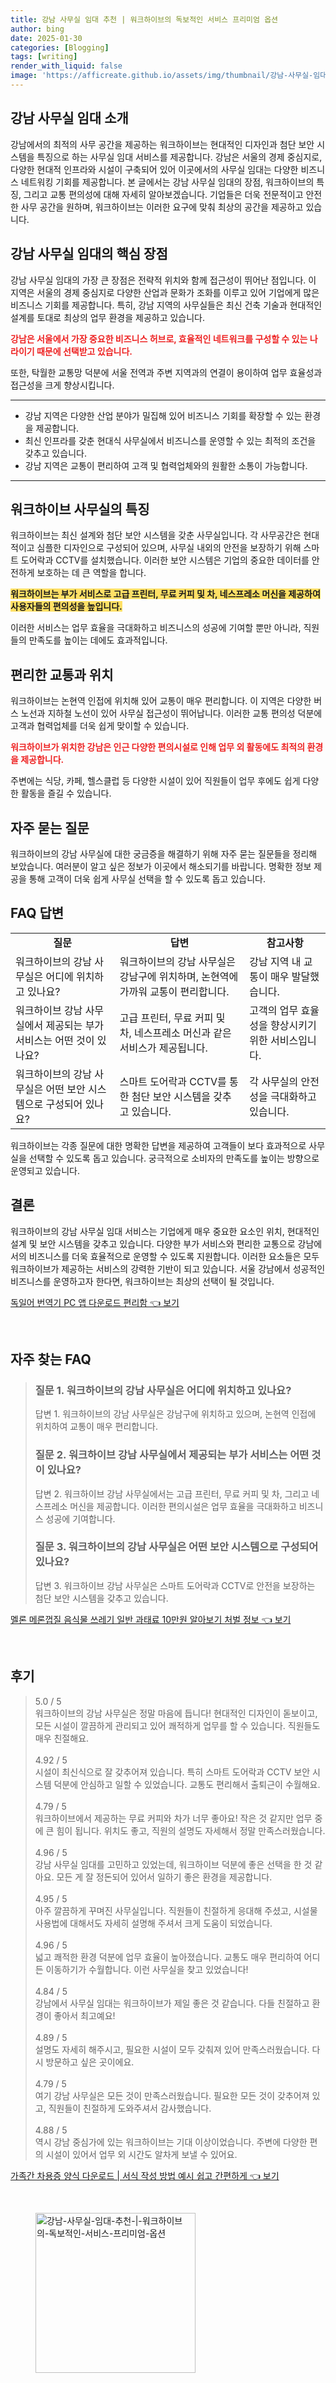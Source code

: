 ```yaml
---
title: 강남 사무실 임대 추천 | 워크하이브의 독보적인 서비스 프리미엄 옵션
author: bing
date: 2025-01-30
categories: [Blogging]
tags: [writing]
render_with_liquid: false
image: 'https://afficreate.github.io/assets/img/thumbnail/강남-사무실-임대-추천-|-워크하이브의-독보적인-서비스-프리미엄-옵션.webp'
---
```



<h2 id="강남_사무실_임대_소개">강남 사무실 임대 소개</h2>

<p>강남에서의 최적의 사무 공간을 제공하는 워크하이브는 현대적인 디자인과 첨단 보안 시스템을 특징으로 하는 사무실 임대 서비스를 제공합니다. 강남은 서울의 경제 중심지로, 다양한 현대적 인프라와 시설이 구축되어 있어 이곳에서의 사무실 임대는 다양한 비즈니스 네트워킹 기회를 제공합니다. 본 글에서는 강남 사무실 임대의 장점, 워크하이브의 특징, 그리고 교통 편의성에 대해 자세히 알아보겠습니다. 기업들은 더욱 전문적이고 안전한 사무 공간을 원하며, 워크하이브는 이러한 요구에 맞춰 최상의 공간을 제공하고 있습니다.</p>

<h2 id="강남_사무실_임대의_핵심_장점">강남 사무실 임대의 핵심 장점</h2>

<p>강남 사무실 임대의 가장 큰 장점은 전략적 위치와 함께 접근성이 뛰어난 점입니다. 이 지역은 서울의 경제 중심지로 다양한 산업과 문화가 조화를 이루고 있어 기업에게 많은 비즈니스 기회를 제공합니다. 특히, 강남 지역의 사무실들은 최신 건축 기술과 현대적인 설계를 토대로 최상의 업무 환경을 제공하고 있습니다.</p>

<p><b><span style="color: #ee2323;">강남은 서울에서 가장 중요한 비즈니스 허브로, 효율적인 네트워크를 구성할 수 있는 나라이기 때문에 선택받고 있습니다.</span></b></p>

<p>또한, 탁월한 교통망 덕분에 서울 전역과 주변 지역과의 연결이 용이하여 업무 효율성과 접근성을 크게 향상시킵니다.</p>

<hr />

<ul>
    <li>강남 지역은 다양한 산업 분야가 밀집해 있어 비즈니스 기회를 확장할 수 있는 환경을 제공합니다.</li>
    <li>최신 인프라를 갖춘 현대식 사무실에서 비즈니스를 운영할 수 있는 최적의 조건을 갖추고 있습니다.</li>
    <li>강남 지역은 교통이 편리하여 고객 및 협력업체와의 원활한 소통이 가능합니다.</li>
</ul>

<hr />

<h2 id="워크하이브_사무실의_특징">워크하이브 사무실의 특징</h2>

<p>워크하이브는 최신 설계와 첨단 보안 시스템을 갖춘 사무실입니다. 각 사무공간은 현대적이고 심플한 디자인으로 구성되어 있으며, 사무실 내외의 안전을 보장하기 위해 스마트 도어락과 CCTV를 설치했습니다. 이러한 보안 시스템은 기업의 중요한 데이터를 안전하게 보호하는 데 큰 역할을 합니다.</p>

<p><b><span style="background-color: #ffe066;">워크하이브는 부가 서비스로 고급 프린터, 무료 커피 및 차, 네스프레소 머신을 제공하여 사용자들의 편의성을 높입니다.</span></b></p>

<p>이러한 서비스는 업무 효율을 극대화하고 비즈니스의 성공에 기여할 뿐만 아니라, 직원들의 만족도를 높이는 데에도 효과적입니다.</p>

<h2 id="편리한_교통과_위치">편리한 교통과 위치</h2>

<p>워크하이브는 논현역 인접에 위치해 있어 교통이 매우 편리합니다. 이 지역은 다양한 버스 노선과 지하철 노선이 있어 사무실 접근성이 뛰어납니다. 이러한 교통 편의성 덕분에 고객과 협력업체를 더욱 쉽게 맞이할 수 있습니다.</p>

<p><b><span style="color: #ee2323;">워크하이브가 위치한 강남은 인근 다양한 편의시설로 인해 업무 외 활동에도 최적의 환경을 제공합니다.</span></b></p>

<p>주변에는 식당, 카페, 헬스클럽 등 다양한 시설이 있어 직원들이 업무 후에도 쉽게 다양한 활동을 즐길 수 있습니다.</p>

<h2 id="자주_묻는_질문">자주 묻는 질문</h2>

<p>워크하이브의 강남 사무실에 대한 궁금증을 해결하기 위해 자주 묻는 질문들을 정리해 보았습니다. 여러분이 알고 싶은 정보가 이곳에서 해소되기를 바랍니다. 명확한 정보 제공을 통해 고객이 더욱 쉽게 사무실 선택을 할 수 있도록 돕고 있습니다.</p>

<h2 id="FAQ_답변">FAQ 답변</h2>

<table>
    <tr>
        <td style="text-align: center; height: 17px;"><b>질문</b></td>
        <td style="text-align: center; height: 17px;"><b>답변</b></td>
        <td style="text-align: center; height: 17px;"><b>참고사항</b></td>
    </tr>
    <tr>
        <td>워크하이브의 강남 사무실은 어디에 위치하고 있나요?</td>
        <td>워크하이브의 강남 사무실은 강남구에 위치하며, 논현역에 가까워 교통이 편리합니다.</td>
        <td>강남 지역 내 교통이 매우 발달했습니다.</td>
    </tr>
    <tr>
        <td>워크하이브 강남 사무실에서 제공되는 부가 서비스는 어떤 것이 있나요?</td>
        <td>고급 프린터, 무료 커피 및 차, 네스프레소 머신과 같은 서비스가 제공됩니다.</td>
        <td>고객의 업무 효율성을 향상시키기 위한 서비스입니다.</td>
    </tr>
    <tr>
        <td>워크하이브의 강남 사무실은 어떤 보안 시스템으로 구성되어 있나요?</td>
        <td>스마트 도어락과 CCTV를 통한 첨단 보안 시스템을 갖추고 있습니다.</td>
        <td>각 사무실의 안전성을 극대화하고 있습니다.</td>
    </tr>
</table>

<p>워크하이브는 각종 질문에 대한 명확한 답변을 제공하여 고객들이 보다 효과적으로 사무실을 선택할 수 있도록 돕고 있습니다. 궁극적으로 소비자의 만족도를 높이는 방향으로 운영되고 있습니다.</p>

<h2 id="결론">결론</h2>

<p>워크하이브의 강남 사무실 임대 서비스는 기업에게 매우 중요한 요소인 위치, 현대적인 설계 및 보안 시스템을 갖추고 있습니다. 다양한 부가 서비스와 편리한 교통으로 강남에서의 비즈니스를 더욱 효율적으로 운영할 수 있도록 지원합니다. 이러한 요소들은 모두 워크하이브가 제공하는 서비스의 강력한 기반이 되고 있습니다. 서울 강남에서 성공적인 비즈니스를 운영하고자 한다면, 워크하이브는 최상의 선택이 될 것입니다.</p>


<p><a class="click-button" title="독일어 번역기 PC 앱 다운로드 편리함" href="https://afficreate.github.io/posts/%EB%8F%85%EC%9D%BC%EC%96%B4-%EB%B2%88%EC%97%AD%EA%B8%B0-PC-%EC%95%B1-%EB%8B%A4%EC%9A%B4%EB%A1%9C%EB%93%9C-%ED%8E%B8%EB%A6%AC%ED%95%A8/" rel="dofollow">독일어 번역기 PC 앱 다운로드 편리함 👈 보기</a></p><br>
<h2 id='자주_찾는_FAQ'>자주 찾는 FAQ</h2>
<div itemscope="" itemtype="https://schema.org/FAQPage"> 
<blockquote> 
<div itemscope="" itemprop="mainEntity" itemtype="https://schema.org/Question"> 
<h3 itemprop="name">질문 1. 워크하이브의 강남 사무실은 어디에 위치하고 있나요?</h3> 
<div itemscope="" itemprop="acceptedAnswer" itemtype="https://schema.org/Answer"> 
<span itemprop="text"> 
<p>답변 1. 워크하이브의 강남 사무실은 강남구에 위치하고 있으며, 논현역 인접에 위치하여 교통이 매우 편리합니다.</p> 
</span> 
</div> 
</div> 

<div itemscope="" itemprop="mainEntity" itemtype="https://schema.org/Question"> 
<h3 itemprop="name">질문 2. 워크하이브 강남 사무실에서 제공되는 부가 서비스는 어떤 것이 있나요?</h3> 
<div itemscope="" itemprop="acceptedAnswer" itemtype="https://schema.org/Answer"> 
<span itemprop="text"> 
<p>답변 2. 워크하이브 강남 사무실에서는 고급 프린터, 무료 커피 및 차, 그리고 네스프레소 머신을 제공합니다. 이러한 편의시설은 업무 효율을 극대화하고 비즈니스 성공에 기여합니다.</p> 
</span> 
</div> 
</div>

<div itemscope="" itemprop="mainEntity" itemtype="https://schema.org/Question"> 
<h3 itemprop="name">질문 3. 워크하이브의 강남 사무실은 어떤 보안 시스템으로 구성되어 있나요?</h3> 
<div itemscope="" itemprop="acceptedAnswer" itemtype="https://schema.org/Answer"> 
<span itemprop="text"> 
<p>답변 3. 워크하이브 강남 사무실은 스마트 도어락과 CCTV로 안전을 보장하는 첨단 보안 시스템을 갖추고 있습니다.</p> 
</span> 
</div> 
</div> 
</blockquote> 
</div>
<p><a class="click-button" title="멜론 메론껍질 음식물 쓰레기 일반 과태료 10만원 알아보기 처벌 정보" href="https://afficreate.github.io/posts/%EB%A9%9C%EB%A1%A0-%EB%A9%94%EB%A1%A0%EA%BB%8D%EC%A7%88-%EC%9D%8C%EC%8B%9D%EB%AC%BC-%EC%93%B0%EB%A0%88%EA%B8%B0-%EC%9D%BC%EB%B0%98-%EA%B3%BC%ED%83%9C%EB%A3%8C-10%EB%A7%8C%EC%9B%90-%EC%95%8C%EC%95%84%EB%B3%B4%EA%B8%B0-%EC%B2%98%EB%B2%8C-%EC%A0%95%EB%B3%B4/" rel="dofollow">멜론 메론껍질 음식물 쓰레기 일반 과태료 10만원 알아보기 처벌 정보 👈 보기</a></p><br>
<h2 id='후기'>후기</h2>
<div itemscope itemtype="https://schema.org/Product">
  <blockquote>
  <div itemprop="review" itemscope itemtype="https://schema.org/Review">
      <div itemprop="reviewRating" itemscope itemtype="https://schema.org/Rating"> <span itemprop="ratingValue">5.0</span> / <span itemprop="bestRating">5</span> </div>
      <span itemprop="reviewBody">워크하이브의 강남 사무실은 정말 마음에 듭니다! 현대적인 디자인이 돋보이고, 모든 시설이 깔끔하게 관리되고 있어 쾌적하게 업무를 할 수 있습니다. 직원들도 매우 친절해요.</span>
  </div>
  <br>
  <div itemprop="review" itemscope itemtype="https://schema.org/Review">
      <div itemprop="reviewRating" itemscope itemtype="https://schema.org/Rating"> <span itemprop="ratingValue">4.92</span> / <span itemprop="bestRating">5</span> </div>
      <span itemprop="reviewBody">시설이 최신식으로 잘 갖추어져 있습니다. 특히 스마트 도어락과 CCTV 보안 시스템 덕분에 안심하고 일할 수 있었습니다. 교통도 편리해서 출퇴근이 수월해요.</span>
  </div>
  <br>
  <div itemprop="review" itemscope itemtype="https://schema.org/Review">
      <div itemprop="reviewRating" itemscope itemtype="https://schema.org/Rating"> <span itemprop="ratingValue">4.79</span> / <span itemprop="bestRating">5</span> </div>
      <span itemprop="reviewBody">워크하이브에서 제공하는 무료 커피와 차가 너무 좋아요! 작은 것 같지만 업무 중에 큰 힘이 됩니다. 위치도 좋고, 직원의 설명도 자세해서 정말 만족스러웠습니다.</span>
  </div>
  <br>
  <div itemprop="review" itemscope itemtype="https://schema.org/Review">
      <div itemprop="reviewRating" itemscope itemtype="https://schema.org/Rating"> <span itemprop="ratingValue">4.96</span> / <span itemprop="bestRating">5</span> </div>
      <span itemprop="reviewBody">강남 사무실 임대를 고민하고 있었는데, 워크하이브 덕분에 좋은 선택을 한 것 같아요. 모든 게 잘 정돈되어 있어서 일하기 좋은 환경을 제공합니다.</span>
  </div>
  <br>
  <div itemprop="review" itemscope itemtype="https://schema.org/Review">
      <div itemprop="reviewRating" itemscope itemtype="https://schema.org/Rating"> <span itemprop="ratingValue">4.95</span> / <span itemprop="bestRating">5</span> </div>
      <span itemprop="reviewBody">아주 깔끔하게 꾸며진 사무실입니다. 직원들이 친절하게 응대해 주셨고, 시설물 사용법에 대해서도 자세히 설명해 주셔서 크게 도움이 되었습니다.</span>
  </div>
  <br>
  <div itemprop="review" itemscope itemtype="https://schema.org/Review">
      <div itemprop="reviewRating" itemscope itemtype="https://schema.org/Rating"> <span itemprop="ratingValue">4.96</span> / <span itemprop="bestRating">5</span> </div>
      <span itemprop="reviewBody">넓고 쾌적한 환경 덕분에 업무 효율이 높아졌습니다. 교통도 매우 편리하여 어디든 이동하기가 수월합니다. 이런 사무실을 찾고 있었습니다!</span>
  </div>
  <br>
  <div itemprop="review" itemscope itemtype="https://schema.org/Review">
      <div itemprop="reviewRating" itemscope itemtype="https://schema.org/Rating"> <span itemprop="ratingValue">4.84</span> / <span itemprop="bestRating">5</span> </div>
      <span itemprop="reviewBody">강남에서 사무실 임대는 워크하이브가 제일 좋은 것 같습니다. 다들 친절하고 환경이 좋아서 최고예요!</span>
  </div>
  <br>
  <div itemprop="review" itemscope itemtype="https://schema.org/Review">
      <div itemprop="reviewRating" itemscope itemtype="https://schema.org/Rating"> <span itemprop="ratingValue">4.89</span> / <span itemprop="bestRating">5</span> </div>
      <span itemprop="reviewBody">설명도 자세히 해주시고, 필요한 시설이 모두 갖춰져 있어 만족스러웠습니다. 다시 방문하고 싶은 곳이에요.</span>
  </div>
  <br>
  <div itemprop="review" itemscope itemtype="https://schema.org/Review">
      <div itemprop="reviewRating" itemscope itemtype="https://schema.org/Rating"> <span itemprop="ratingValue">4.79</span> / <span itemprop="bestRating">5</span> </div>
      <span itemprop="reviewBody">여기 강남 사무실은 모든 것이 만족스러웠습니다. 필요한 모든 것이 갖추어져 있고, 직원들이 친절하게 도와주셔서 감사했습니다.</span>
  </div>
  <br>
  <div itemprop="review" itemscope itemtype="https://schema.org/Review">
      <div itemprop="reviewRating" itemscope itemtype="https://schema.org/Rating"> <span itemprop="ratingValue">4.88</span> / <span itemprop="bestRating">5</span> </div>
      <span itemprop="reviewBody">역시 강남 중심가에 있는 워크하이브는 기대 이상이었습니다. 주변에 다양한 편의 시설이 있어서 업무 외 시간도 알차게 보낼 수 있어요.</span>
  </div>
  </blockquote>
</div>
<p><a class="click-button" title="가족간 차용증 양식 다운로드 | 서식 작성 방법 예시 쉽고 간편하게" href="https://afficreate.github.io/posts/%EA%B0%80%EC%A1%B1%EA%B0%84-%EC%B0%A8%EC%9A%A9%EC%A6%9D-%EC%96%91%EC%8B%9D-%EB%8B%A4%EC%9A%B4%EB%A1%9C%EB%93%9C-%EC%84%9C%EC%8B%9D-%EC%9E%91%EC%84%B1-%EB%B0%A9%EB%B2%95-%EC%98%88%EC%8B%9C-%EC%89%BD%EA%B3%A0-%EA%B0%84%ED%8E%B8%ED%95%98%EA%B2%8C/" rel="dofollow">가족간 차용증 양식 다운로드 | 서식 작성 방법 예시 쉽고 간편하게 👈 보기</a></p><br>
<figure class="image"><img src="https://afficreate.github.io/assets/img/thumbnail/강남-사무실-임대-추천-|-워크하이브의-독보적인-서비스-프리미엄-옵션.webp" alt="강남-사무실-임대-추천-|-워크하이브의-독보적인-서비스-프리미엄-옵션" width="256" height="256"></figure>
